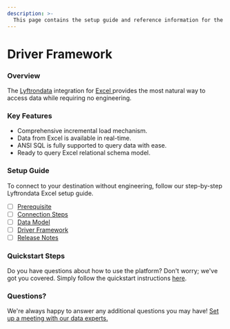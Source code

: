 ```yaml
---
description: >-
  This page contains the setup guide and reference information for the Excel source connector.
---
```


# Driver Framework

### Overview

The [Lyftrondata](https://www.lyftrondata.com/) integration for [Excel](https://www.lyftrondata.com/integration/excel/)[ ](https://www.lyftrondata.com/integration/excel/)provides the most natural way to access data while requiring no engineering.

### Key Features

* Comprehensive incremental load mechanism.
* Data from Excel is available in real-time.&#x20;
* ANSI SQL is fully supported to query data with ease.
* Ready to query Excel relational schema model.

### Setup Guide

To connect to your destination without engineering, follow our step-by-step Lyftrondata Excel setup guide.

* [ ] [Prerequisite](../../technology-analytics/excel/prerequisite.md)
* [ ] [Connection Steps](../../technology-analytics/excel/connection-steps.md)
* [ ] [Data Model](../../technology-analytics/excel/data-model/)
* [ ] [Driver Framework](../../technology-analytics/excel/driver-framework/)
* [ ] [Release Notes](../../technology-analytics/excel/release-notes.md)

### Quickstart Steps

Do you have questions about how to use the platform? Don't worry; we've got you covered. Simply follow the quickstart instructions [here](../../../quickstart-steps.md).

### Questions? <a href="#questions" id="questions"></a>

We're always happy to answer any additional questions you may have! [Set up a meeting with our data experts.](https://www.lyftrondata.com/book-a-meeting/)


